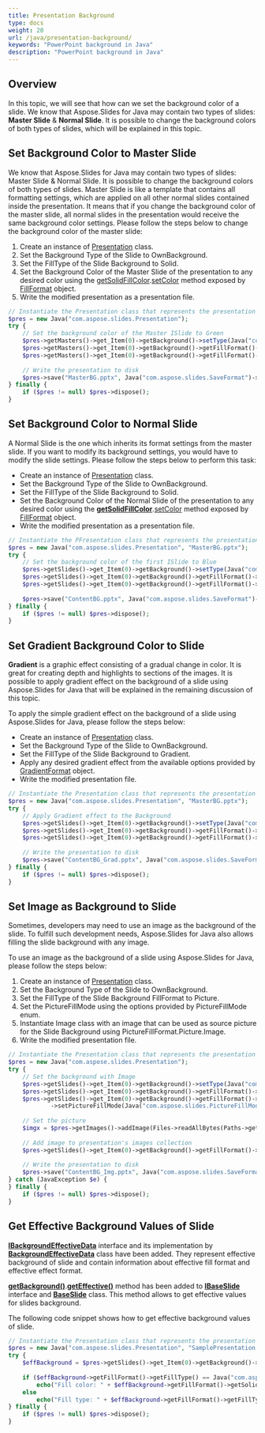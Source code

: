 ```yaml
---
title: Presentation Background
type: docs
weight: 20
url: /java/presentation-background/
keywords: "PowerPoint background in Java"
description: "PowerPoint background in Java"
---
```



## Overview
In this topic, we will see that how can we set the background color of a slide. We know that Aspose.Slides for Java may contain two types of slides: **Master Slide** & **Normal Slide**. It is possible to change the background colors of both types of slides, which will be explained in this topic.

## **Set Background Color to Master Slide**
We know that Aspose.Slides for Java may contain two types of slides: Master Slide & Normal Slide. It is possible to change the background colors of both types of slides. Master Slide is like a template that contains all formatting settings, which are applied on all other normal slides contained inside the presentation. It means that if you change the background color of the master slide, all normal slides in the presentation would receive the same background color settings. Please follow the steps below to change the background color of the master slide:

1. Create an instance of [Presentation](https://apireference.aspose.com/slides/java/com.aspose.slides/Presentation) class.
1. Set the Background Type of the Slide to OwnBackground.
1. Set the FillType of the Slide Background to Solid.
1. Set the Background Color of the Master Slide of the presentation to any desired color using the [getSolidFillColor](https://apireference.aspose.com/slides/java/com.aspose.slides/FillFormat#getSolidFillColor--).[setColor](https://apireference.aspose.com/slides/java/com.aspose.slides/IColorFormat#setColor-java.awt.Color-) method exposed by [FillFormat](https://apireference.aspose.com/slides/java/com.aspose.slides/FillFormat) object.
1. Write the modified presentation as a presentation file.

```php
// Instantiate the Presentation class that represents the presentation file
$pres = new Java("com.aspose.slides.Presentation");
try {
    // Set the background color of the Master ISlide to Green
    $pres->getMasters()->get_Item(0)->getBackground()->setType(Java("com.aspose.slides.BackgroundType")->OwnBackground);
    $pres->getMasters()->get_Item(0)->getBackground()->getFillFormat()->setFillType(Java("com.aspose.slides.FillType")->Solid);
    $pres->getMasters()->get_Item(0)->getBackground()->getFillFormat()->getSolidFillColor()->setColor(Java("java.awt.Color")->GREEN);
    
    // Write the presentation to disk
    $pres->save("MasterBG.pptx", Java("com.aspose.slides.SaveFormat")->Pptx);
} finally {
    if ($pres != null) $pres->dispose();
}
```

## **Set Background Color to Normal Slide**
A Normal Slide is the one which inherits its format settings from the master slide. If you want to modify its background settings, you would have to modify the slide settings. Please follow the steps below to perform this task:

- Create an instance of [Presentation](https://apireference.aspose.com/slides/java/com.aspose.slides/Presentation) class.
- Set the Background Type of the Slide to OwnBackground.
- Set the FillType of the Slide Background to Solid.
- Set the Background Color of the Normal Slide of the presentation to any desired color using the [**getSolidFillColor**](https://apireference.aspose.com/slides/java/com.aspose.slides/FillFormat#getSolidFillColor--).[setColor](https://apireference.aspose.com/slides/java/com.aspose.slides/IColorFormat#setColor-java.awt.Color-) method exposed by [FillFormat](https://apireference.aspose.com/slides/java/com.aspose.slides/FillFormat) object.
- Write the modified presentation as a presentation file.

```php
// Instantiate the PFresentation class that represents the presentation file
$pres = new Java("com.aspose.slides.Presentation", "MasterBG.pptx");
try {
    // Set the background color of the first ISlide to Blue
    $pres->getSlides()->get_Item(0)->getBackground()->setType(Java("com.aspose.slides.BackgroundType")->OwnBackground);
    $pres->getSlides()->get_Item(0)->getBackground()->getFillFormat()->setFillType(Java("com.aspose.slides.FillType")->Solid);
    $pres->getSlides()->get_Item(0)->getBackground()->getFillFormat()->getSolidFillColor()->setColor(Java("java.awt.Color")->BLUE);
    
    $pres->save("ContentBG.pptx", Java("com.aspose.slides.SaveFormat")->Pptx);
} finally {
    if ($pres != null) $pres->dispose();
}
```

## Set Gradient Background Color to Slide
**Gradient** is a graphic effect consisting of a gradual change in color. It is great for creating depth and highlights to sections of the images. It is possible to apply gradient effect on the background of a slide using Aspose.Slides for Java that will be explained in the remaining discussion of this topic.

To apply the simple gradient effect on the background of a slide using Aspose.Slides for Java, please follow the steps below:

- Create an instance of [Presentation](https://apireference.aspose.com/slides/java/com.aspose.slides/Presentation) class.
- Set the Background Type of the Slide to OwnBackground.
- Set the FillType of the Slide Background to Gradient.
- Apply any desired gradient effect from the available options provided by [GradientFormat](https://apireference.aspose.com/slides/java/com.aspose.slides/IGradientFormat) object.
- Write the modified presentation file.

```php
// Instantiate the Presentation class that represents the presentation file
$pres = new Java("com.aspose.slides.Presentation", "MasterBG.pptx");
try {
    // Apply Gradient effect to the Background
    $pres->getSlides()->get_Item(0)->getBackground()->setType(Java("com.aspose.slides.BackgroundType")->OwnBackground);
    $pres->getSlides()->get_Item(0)->getBackground()->getFillFormat()->setFillType(Java("com.aspose.slides.FillType")->Gradient);
    $pres->getSlides()->get_Item(0)->getBackground()->getFillFormat()->getGradientFormat()->setTileFlip(TileFlip.FlipBoth);
    
    // Write the presentation to disk
    $pres->save("ContentBG_Grad.pptx", Java("com.aspose.slides.SaveFormat")->Pptx);
} finally {
    if ($pres != null) $pres->dispose();
}
```

## Set Image as Background to Slide
Sometimes, developers may need to use an image as the background of the slide. To fulfill such development needs, Aspose.Slides for Java also allows filling the slide background with any image.

To use an image as the background of a slide using Aspose.Slides for Java, please follow the steps below:

1. Create an instance of [Presentation](https://apireference.aspose.com/slides/java/com.aspose.slides/Presentation) class.
1. Set the Background Type of the Slide to OwnBackground.
1. Set the FillType of the Slide Background FillFormat to Picture.
1. Set the PictureFillMode using the options provided by PictureFillMode enum.
1. Instantiate Image class with an image that can be used as source picture for the Slide Background using PictureFillFormat.Picture.Image.
1. Write the modified presentation file.

```php
// Instantiate the Presentation class that represents the presentation file
$pres = new Java("com.aspose.slides.Presentation");
try {
    // Set the background with Image
    $pres->getSlides()->get_Item(0)->getBackground()->setType(Java("com.aspose.slides.BackgroundType")->OwnBackground);
    $pres->getSlides()->get_Item(0)->getBackground()->getFillFormat()->setFillType(Java("com.aspose.slides.FillType")->Picture);
    $pres->getSlides()->get_Item(0)->getBackground()->getFillFormat()->getPictureFillFormat()
            ->setPictureFillMode(Java("com.aspose.slides.PictureFillMode")->Stretch);
    
    // Set the picture
    $imgx = $pres->getImages()->addImage(Files->readAllBytes(Paths->get("Desert.jpg")));
    
    // Add image to presentation's images collection
    $pres->getSlides()->get_Item(0)->getBackground()->getFillFormat()->getPictureFillFormat()->getPicture()->setImage($imgx);
    
    // Write the presentation to disk
    $pres->save("ContentBG_Img.pptx", Java("com.aspose.slides.SaveFormat")->Pptx);
} catch (JavaException $e) {
} finally {
    if ($pres != null) $pres->dispose();
}
```

## **Get Effective Background Values of Slide**
[**IBackgroundEffectiveData**](https://apireference.aspose.com/slides/java/com.aspose.slides/IBackgroundEffectiveData) interface and its implementation by [**BackgroundEffectiveData**](https://apireference.aspose.com/slides/java/com.aspose.slides/BackgroundEffectiveData) class have been added. They represent effective background of slide and contain information about effective fill format and effective effect format.

[**getBackground()**](https://apireference.aspose.com/slides/java/com.aspose.slides/IBaseSlide#getBackground--).[**getEffective()**](https://apireference.aspose.com/slides/java/com.aspose.slides/IBackground#getEffective--) method has been added to [**IBaseSlide**](https://apireference.aspose.com/slides/java/com.aspose.slides/IBaseSlide) interface and [**BaseSlide**](https://apireference.aspose.com/slides/java/com.aspose.slides/BaseSlide) class. This method allows to get effective values for slides background.

The following code snippet shows how to get effective background values of slide.

```php
// Instantiate the Presentation class that represents the presentation file
$pres = new Java("com.aspose.slides.Presentation", "SamplePresentation.pptx");
try {
    $effBackground = $pres->getSlides()->get_Item(0)->getBackground()->getEffective();
    
    if ($effBackground->getFillFormat()->getFillType() == Java("com.aspose.slides.FillType")->Solid)
        echo("Fill color: " + $effBackground->getFillFormat()->getSolidFillColor());
    else
        echo("Fill type: " + $effBackground->getFillFormat()->getFillType());
} finally {
    if ($pres != null) $pres->dispose();
}
```
